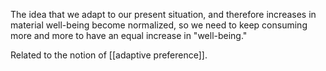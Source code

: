 The idea that we adapt to our present situation, and therefore increases in material well-being become normalized, so we need to keep consuming more and more to have an equal increase in "well-being."

Related to the notion of [[adaptive preference]]. 



